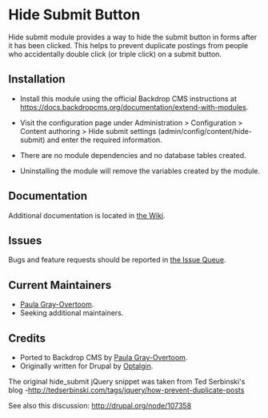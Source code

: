 Hide Submit Button
==================

Hide submit module provides a way to hide the submit button in forms after
it has been clicked. This helps to prevent duplicate postings from people who
accidentally double click (or triple click) on a submit button.

Installation 
------------

- Install this module using the official Backdrop CMS instructions at
  https://docs.backdropcms.org/documentation/extend-with-modules.

- Visit the configuration page under Administration > Configuration > Content authoring > Hide submit settings (admin/config/content/hide-submit) and enter the required information.

- There are no module dependencies and no database tables created.

- Uninstalling the module will remove the variables created by the module.

Documentation 
-------------

Additional documentation is located in [the Wiki](https://github.com/backdrop-contrib/hide-submit/wiki/Documentation).

Issues 
------

Bugs and feature requests should be reported in [the Issue Queue](https://github.com/backdrop-contrib/hide-sibmit/issues).

Current Maintainers
-------------------

- [Paula Gray-Overtoom](https://github.com/pgrayove-mcpl).
- Seeking additional maintainers.

Credits
-------

- Ported to Backdrop CMS by [Paula Gray-Overtoom](https://github.com/pgrayove-mcpl).
- Originally written for Drupal by [Optalgin](https://www.drupal.org/u/optalgin).

The original hide_submit jQuery snippet was taken from Ted Serbinski's blog
-http://tedserbinski.com/tags/jquery/how-prevent-duplicate-posts

See also this discussion:
http://drupal.org/node/107358